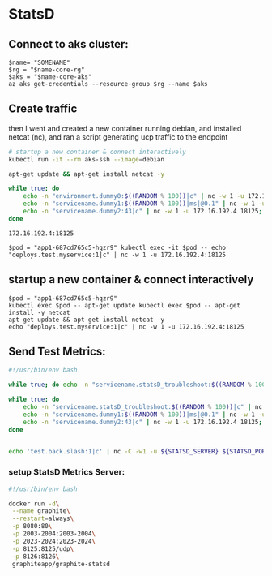 # StatsD

## Connect to aks cluster:

```text
$name= "SOMENAME"
$rg = "$name-core-rg"
$aks = "$name-core-aks"
az aks get-credentials --resource-group $rg --name $aks
```

## Create traffic

then I went and created a new container running debian, and installed netcat \(nc\), and ran a script generating ucp traffic to the endpoint

```bash
# startup a new container & connect interactively
kubectl run -it --rm aks-ssh --image=debian

apt-get update && apt-get install netcat -y

while true; do 
    echo -n "environment.dummy0:$((RANDOM % 100))|c" | nc -w 1 -u 172.16.192.4 18125; 
    echo -n "servicename.dummy1:$((RANDOM % 100))|ms|@0.1" | nc -w 1 -u 172.16.192.4 18125; 
    echo -n "servicename.dummy2:43|c" | nc -w 1 -u 172.16.192.4 18125; 
done
```

```text
172.16.192.4:18125

$pod = "app1-687cd765c5-hqzr9" kubectl exec -it $pod -- echo "deploys.test.myservice:1|c" | nc -w 1 -u 172.16.192.4:18125
```

## startup a new container & connect interactively

```text
$pod = "app1-687cd765c5-hqzr9"
kubectl exec $pod -- apt-get update kubectl exec $pod -- apt-get install -y netcat
apt-get update && apt-get install netcat -y
echo "deploys.test.myservice:1|c" | nc -w 1 -u 172.16.192.4:18125
```



## Send Test Metrics:

```bash
#!/usr/bin/env bash

while true; do echo -n "servicename.statsD_troubleshoot:$((RANDOM % 100))|c" | nc -w 1 -u 127.0.0.1 8125; done

while true; do 
    echo -n "servicename.statsD_troubleshoot:$((RANDOM % 100))|c" | nc -w 1 -u 172.16.192.4 18125; 
    echo -n "servicename.dummy1:$((RANDOM % 100))|ms|@0.1" | nc -w 1 -u 172.16.192.4 18125; 
    echo -n "servicename.dummy2:43|c" | nc -w 1 -u 172.16.192.4 18125; 
done


echo 'test.back.slash:1|c' | nc -C -w1 -u ${STATSD_SERVER} ${STATSD_PORT}
```

### setup StatsD Metrics Server:

```bash
#!/usr/bin/env bash

docker run -d\
 --name graphite\
 --restart=always\
 -p 8080:80\
 -p 2003-2004:2003-2004\
 -p 2023-2024:2023-2024\
 -p 8125:8125/udp\
 -p 8126:8126\
 graphiteapp/graphite-statsd
```

